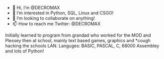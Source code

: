- 👋 Hi, I’m @DECROMAX
- 👀 I’m interested in Python, SQL, Linux and CSGO!
- 💞️ I’m looking to collaborate on anything!
- 📫 How to reach me Twitter: @DECROMAX

Initially learned to program from grandad who worked for the MOD and Plessey then at school, mainly text based games, graphics and *cough hacking the schools LAN.
Languges: BASIC, PASCAL, C, 68000 Assembley and lots of Python! 

